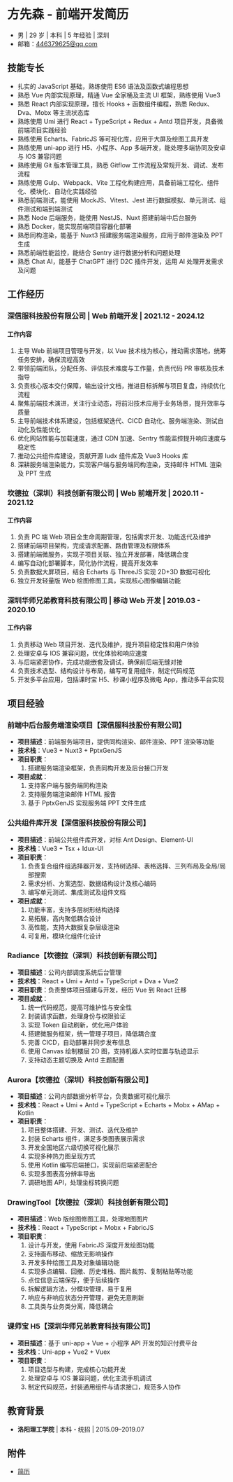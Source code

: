 # 方先森 - 前端开发简历

- 男 | 29 岁 | 本科 | 5 年经验 | 深圳
- 邮箱：446379625@qq.com

## 技能专长

- 扎实的 JavaScript 基础，熟练使用 ES6 语法及函数式编程思想
- 熟悉 Vue 内部实现原理，精通 Vue 全家桶及主流 UI 框架，熟练使用 Vue3
- 熟悉 React 内部实现原理，擅长 Hooks + 函数组件编程，熟悉 Redux、Dva、Mobx 等主流状态库
- 熟练使用 Umi 进行 React + TypeScript + Redux + Antd 项目开发，具备微前端项目实践经验
- 熟练使用 Echarts、FabricJS 等可视化库，应用于大屏及绘图工具开发
- 熟练使用 uni-app 进行 H5、小程序、App 多端开发，能处理多端协同及安卓与 IOS 兼容问题
- 熟练使用 Git 版本管理工具，熟悉 Gitflow 工作流程及常规开发、调试、发布流程
- 熟练使用 Gulp、Webpack、Vite 工程化构建应用，具备前端工程化、组件化、模块化、自动化实践经验
- 熟悉前端测试，能使用 MockJS、Vitest、Jest 进行数据模拟、单元测试、组件测试和端到端测试
- 熟悉 Node 后端服务，能使用 NestJS、Nuxt 搭建前端中后台服务
- 熟悉 Docker，能实现前端项目容器化部署
- 熟悉同构渲染，能基于 Nuxt3 搭建服务端渲染服务，应用于邮件渲染及 PPT 生成
- 熟悉前端性能监控，能结合 Sentry 进行数据分析和问题处理
- 熟悉 Chat AI，能基于 ChatGPT 进行 D2C 插件开发，运用 AI 处理开发需求及问题

## 工作经历

### 深信服科技股份有限公司 | Web 前端开发 | 2021.12 - 2024.12

#### 工作内容

1. 主导 Web 前端项目管理与开发，以 Vue 技术栈为核心，推动需求落地，统筹任务安排，确保流程高效
2. 带领前端团队，分配任务、评估技术难度与工作量，负责代码 PR 审核及技术指导
3. 负责核心版本交付保障，输出设计文档，推进目标拆解与项目复盘，持续优化流程
4. 聚焦前端技术演进，关注行业动态，将前沿技术应用于业务场景，提升效率与质量
5. 主导前端技术体系建设，包括框架迭代、CICD 自动化、服务端渲染、测试自动化及性能优化
6. 优化网站性能与加载速度，通过 CDN 加速、Sentry 性能监控提升响应速度与稳定性
7. 推动公共组件库建设，贡献开源 Iudx 组件库及 Vue3 Hooks 库
8. 深耕服务端渲染能力，实现客户端与服务端同构渲染，支持邮件 HTML 渲染及 PPT 生成

### 坎德拉（深圳）科技创新有限公司 | Web 前端开发 | 2020.11 - 2021.12

#### 工作内容

1. 负责 PC 端 Web 项目全生命周期管理，包括需求开发、功能迭代及维护
2. 搭建前端项目架构，完成请求配置、路由管理及权限体系
3. 搭建前端微服务，实现子项目关联、独立开发部署，降低耦合度
4. 编写自动化部署脚本，简化协作流程，提高开发效率
5. 负责数据大屏项目，结合 Echarts 与 ThreeJS 实现 2D+3D 数据可视化
6. 独立开发轻量版 Web 绘图修图工具，实现核心图像编辑功能

### 深圳华师兄弟教育科技有限公司 | 移动 Web 开发 | 2019.03 - 2020.10

#### 工作内容

1. 负责移动 Web 项目开发、迭代及维护，提升项目稳定性和用户体验
2. 处理安卓与 IOS 兼容问题，优化体验和响应速度
3. 与后端紧密协作，完成功能嵌套及调试，确保前后端无缝对接
4. 负责技术选型、结构设计与布局，编写可复用组件，制定代码规范
5. 开发多平台应用，包括课时宝 H5、秒课小程序及微电 App，推动多平台实现

## 项目经验

### 前端中后台服务端渲染项目【深信服科技股份有限公司】

- **项目描述**：前端服务端项目，提供同构渲染、邮件渲染、PPT 渲染等功能
- **技术栈**：Vue3 + Nuxt3 + PptxGenJS
- **项目职责**：
    1. 搭建服务端渲染框架，负责同构开发及后台接口开发
- **项目成就**：
    1. 支持客户端与服务端同构渲染
    2. 支持服务端渲染邮件 HTML 报告
    3. 基于 PptxGenJS 实现服务端 PPT 文件生成

### 公共组件库开发【深信服科技股份有限公司】

- **项目描述**：前端公共组件库开发，对标 Ant Design、Element-UI
- **技术栈**：Vue3 + Tsx + Idux-UI
- **项目职责**：
    1. 负责复合组件组选择器开发，支持树选择、表格选择、三列布局及全局/局部搜索
    2. 需求分析、方案选型、数据结构设计及核心编码
    3. 编写单元测试、集成测试及组件文档
- **项目成就**：
    1. 功能丰富，支持多层树形结构选择
    2. 易拓展，高内聚低耦合设计
    3. 高性能，支持大数据复杂层级渲染
    4. 可复用，模块化组件化设计

### Radiance【坎德拉（深圳）科技创新有限公司】

- **项目描述**：公司内部调度系统后台管理
- **技术栈**：React + Umi + Antd + TypeScript + Dva + Vue2
- **项目职责**：负责整体项目搭建与开发，经历 Vue 到 React 迁移
- **项目成就**：
    1. 统一代码规范，提高可维护性与安全性
    2. 封装请求函数，处理身份与权限验证
    3. 实现 Token 自动刷新，优化用户体验
    4. 搭建微服务框架，统一管理子项目，降低耦合度
    5. 完善 CICD，自动部署并同步发布信息
    6. 使用 Canvas 绘制楼层 2D 图，支持机器人实时位置与轨迹显示
    7. 支持动态主题切换及 Antd 主题配置

### Aurora【坎德拉（深圳）科技创新有限公司】

- **项目描述**：公司内部数据分析平台，负责数据可视化展示
- **技术栈**：React + Umi + Antd + TypeScript + Echarts + Mobx + AMap + Kotlin
- **项目职责**：
    1. 项目整体搭建、开发、测试、迭代及维护
    2. 封装 Echarts 组件，满足多类图表展示需求
    3. 开发全国地区六级切换可视化展示
    4. 实现多种热力图呈现方式
    5. 使用 Kotlin 编写后端接口，实现前后端紧密配合
    6. 实现多图表高分辨率导出
    7. 调研地图 API，处理坐标转换问题

### DrawingTool【坎德拉（深圳）科技创新有限公司】

- **项目描述**：Web 版绘图修图工具，处理地图图片
- **技术栈**：React + TypeScript + Mobx + FabricJS
- **项目职责**：
    1. 设计与开发，使用 FabricJS 深度开发绘图功能
    2. 支持画布移动、缩放无影响操作
    3. 开发多种绘图工具及对象编辑功能
    4. 实现多点编辑、回撤、历史堆栈、图片裁剪、复制粘贴等功能
    5. 点位信息云端保存，便于后续操作
    6. 拆解逻辑方法，分模块管理，易于复用
    7. 响应与非响应状态分开管理，避免无意刷新
    8. 工具类与业务类分离，降低耦合

### 课师宝 H5【深圳华师兄弟教育科技有限公司】

- **项目描述**：基于 uni-app + Vue + 小程序 API 开发的知识付费平台
- **技术栈**：Uni-app + Vue2 + Vuex
- **项目职责**：
    1. 项目选型与构建，完成核心功能开发
    2. 处理安卓与 IOS 兼容问题，优化主流手机调试
    3. 制定代码规范，封装通用组件与请求接口，规范多人协作

## 教育背景

- **洛阳理工学院** | 本科・统招 | 2015.09–2019.07

## 附件

- [简历](https://isfanghao.github.io/Resume/resume.pdf)
